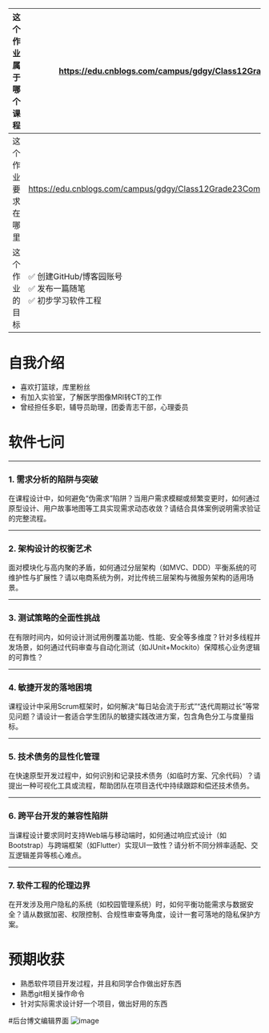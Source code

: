 | 这个作业属于哪个课程       | https://edu.cnblogs.com/campus/gdgy/Class12Grade23ComputerScience                |
|--------------------------|----------------------------|
| 这个作业要求在哪里         | <https://edu.cnblogs.com/campus/gdgy/Class12Grade23ComputerScience/homework/13469>             |
| 这个作业的目标             |  ✅ 创建GitHub/博客园账号<br>✅ 发布一篇随笔<br>✅ 初步学习软件工程    |



# 自我介绍

- 喜欢打篮球，库里粉丝
- 有加入实验室，了解医学图像MRI转CT的工作
- 曾经担任多职，辅导员助理，团委青志干部，心理委员

# 软件七问

------

### 1. **需求分析的陷阱与突破**

在课程设计中，如何避免“伪需求”陷阱？当用户需求模糊或频繁变更时，如何通过原型设计、用户故事地图等工具实现需求动态收敛？请结合具体案例说明需求验证的完整流程。

------

### 2. **架构设计的权衡艺术**

面对模块化与高内聚的矛盾，如何通过分层架构（如MVC、DDD）平衡系统的可维护性与扩展性？请以电商系统为例，对比传统三层架构与微服务架构的适用场景。

------

### 3. **测试策略的全面性挑战**

在有限时间内，如何设计测试用例覆盖功能、性能、安全等多维度？针对多线程并发场景，如何通过代码审查与自动化测试（如JUnit+Mockito）保障核心业务逻辑的可靠性？

------

### 4. **敏捷开发的落地困境**

课程设计中采用Scrum框架时，如何解决“每日站会流于形式”“迭代周期过长”等常见问题？请设计一套适合学生团队的敏捷实践改进方案，包含角色分工与度量指标。

------

### 5. **技术债务的显性化管理**

在快速原型开发过程中，如何识别和记录技术债务（如临时方案、冗余代码）？请提出一种可视化工具或流程，帮助团队在项目迭代中持续跟踪和偿还技术债务。

------

### 6. **跨平台开发的兼容性陷阱**

当课程设计要求同时支持Web端与移动端时，如何通过响应式设计（如Bootstrap）与跨端框架（如Flutter）实现UI一致性？请分析不同分辨率适配、交互逻辑差异等核心难点。

------

### 7. **软件工程的伦理边界**

在开发涉及用户隐私的系统（如校园管理系统）时，如何平衡功能需求与数据安全？请从数据加密、权限控制、合规性审查等角度，设计一套可落地的隐私保护方案。

# 预期收获

- 熟悉软件项目开发过程，并且和同学合作做出好东西
- 熟悉git相关操作命令
- 针对实际需求设计好一个项目，做出好用的东西

#后台博文编辑界面
![image](https://img2024.cnblogs.com/blog/3699718/202509/3699718-20250908171809887-483202041.png)
